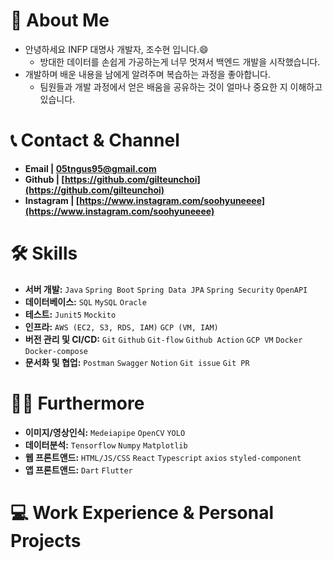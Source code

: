 # 🙋 About Me
- 안녕하세요 INFP 대명사 개발자, 조수현 입니다.😄 
    - 방대한 데이터를 손쉽게 가공하는게 너무 멋져서 백엔드 개발을 시작했습니다.
- 개발하며 배운 내용을 남에게 알려주며 복습하는 과정을 좋아합니다.
    - 팀원들과 개발 과정에서 얻은 배움을 공유하는 것이 얼마나 중요한 지 이해하고 있습니다.
# 📞 Contact & Channel
- **Email | 05tngus95@gmail.com**
- **Github | [https://github.com/gilteunchoi](https://github.com/gilteunchoi)**
- **Instagram | [https://www.instagram.com/soohyuneeee](https://www.instagram.com/soohyuneeee)**

# 🛠 Skills
- **서버 개발:** `Java` `Spring Boot` `Spring Data JPA` `Spring Security` `OpenAPI`
- **데이터베이스:** `SQL` `MySQL` `Oracle`
- **테스트:** `Junit5` `Mockito`
- **인프라:** `AWS (EC2, S3, RDS, IAM)` `GCP (VM, IAM)`
- **버전 관리 및 CI/CD:** `Git` `Github` `Git-flow` `Github Action` `GCP VM` `Docker` `Docker-compose`
- **문서화 및 협업:** `Postman` `Swagger` `Notion` `Git issue` `Git PR`
# 🙌🏻 Furthermore
- **이미지/영상인식:** `Medeiapipe` `OpenCV` `YOLO`
- **데이터분석:** `Tensorflow` `Numpy` `Matplotlib`
- **웹 프론트앤드:** `HTML/JS/CSS` `React` `Typescript` `axios` `styled-component`
- **앱 프론트앤드:** `Dart` `Flutter`
# 💻 Work Experience & Personal Projects

